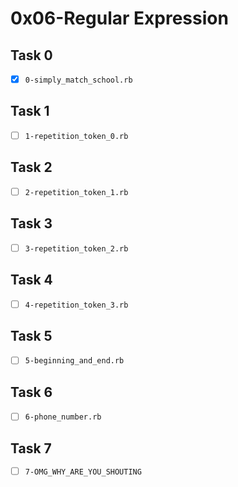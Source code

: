 # 0x06-Regular Expression

## Task 0
- [x] `0-simply_match_school.rb`

## Task 1
- [ ] `1-repetition_token_0.rb`

## Task 2
- [ ] `2-repetition_token_1.rb`

## Task 3
- [ ] `3-repetition_token_2.rb`

## Task 4
- [ ] `4-repetition_token_3.rb`

## Task 5
- [ ] `5-beginning_and_end.rb`

## Task 6
- [ ] `6-phone_number.rb`

## Task 7
- [ ] `7-OMG_WHY_ARE_YOU_SHOUTING`


